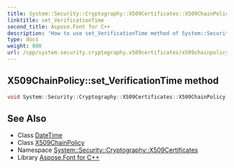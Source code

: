 ```yaml
---
title: System::Security::Cryptography::X509Certificates::X509ChainPolicy::set_VerificationTime method
linktitle: set_VerificationTime
second_title: Aspose.Font for C++
description: 'How to use set_VerificationTime method of System::Security::Cryptography::X509Certificates::X509ChainPolicy class in C++.'
type: docs
weight: 800
url: /cpp/system.security.cryptography.x509certificates/x509chainpolicy/set_verificationtime/
---
```

## X509ChainPolicy::set_VerificationTime method




```cpp
void System::Security::Cryptography::X509Certificates::X509ChainPolicy::set_VerificationTime(DateTime value)
```

## See Also

* Class [DateTime](../../../system/datetime/)
* Class [X509ChainPolicy](../)
* Namespace [System::Security::Cryptography::X509Certificates](../../)
* Library [Aspose.Font for C++](../../../)
